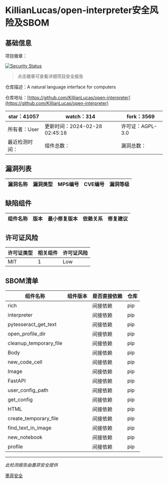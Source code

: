 # KillianLucas/open-interpreter安全风险及SBOM

## 基础信息

项目徽章：

[![Security Status](https://www.murphysec.com/platform3/v31/badge/1762550762503831552.svg)](https://www.murphysec.com/console/report/1697676223836717056/1762550762503831552)

> 点击徽章可查看详细项目安全报告

仓库描述：A natural language interface for computers

仓库地址：[https://github.com/KillianLucas/open-interpreter](https://github.com/KillianLucas/open-interpreter)

| star：41057 | watch：314 | fork：3569 |
| ----------- | -------------- | ------------ |
| 所有者：User | 更新时间：2024-02-28 02:45:16 | 许可证：AGPL-3.0 |
| 最近检测时间： | 组件总数： | 漏洞总数： |




## 漏洞列表

| 漏洞名称 | 漏洞类型 | MPS编号 | CVE编号 | 漏洞等级 |
| ------- | ------ | ------- | ------ | ----- |





## 缺陷组件

| 组件名称 | 版本 | 最小修复版本 | 依赖关系 | 修复建议 |
| -------- | ---- | ------------ | -------- | -------- |





## 许可证风险

| 许可证类型 | 相关组件 | 许可证风险 |
| ---------- | -------- | ---------- |
|MIT|1|Low|




## SBOM清单

| 组件名称 | 组件版本 | 是否直接依赖 | 仓库 |
| -------- | -------- | ------------ | ---- |
|rich||间接依赖|pip|
|interpreter||间接依赖|pip|
|pytesseract_get_text||间接依赖|pip|
|open_profile_dir||间接依赖|pip|
|cleanup_temporary_file||间接依赖|pip|
|Body||间接依赖|pip|
|new_code_cell||间接依赖|pip|
|Image||间接依赖|pip|
|FastAPI||间接依赖|pip|
|user_config_path||间接依赖|pip|
|get_config||间接依赖|pip|
|HTML||间接依赖|pip|
|create_temporary_file||间接依赖|pip|
|find_text_in_image||间接依赖|pip|
|new_notebook||间接依赖|pip|
|profile||间接依赖|pip|


------

*此检测报告由墨菲安全提供*

[墨菲安全](www.murphysec.com)